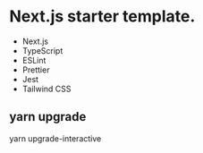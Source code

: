 # Next.js starter template.

- Next.js
- TypeScript
- ESLint
- Prettier
- Jest
- Tailwind CSS

## yarn upgrade 
yarn upgrade-interactive 